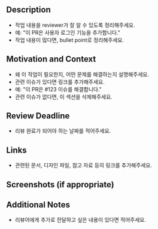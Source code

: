 ## Description

- 작업 내용을 reviewer가 잘 알 수 있도록 정리해주세요.
- 예: "이 PR은 사용자 로그인 기능을 추가합니다."
- 작업 내용이 많다면, bullet point로 정리해주세요.

## Motivation and Context

- 왜 이 작업이 필요한지, 어떤 문제를 해결하는지 설명해주세요.
- 관련 이슈가 있다면 링크를 추가해주세요.
- 예: "이 PR은 #123 이슈를 해결합니다."
- 관련 이슈가 없다면, 이 섹션을 삭제해주세요.

## Review Deadline

- 리뷰 완료가 되어야 하는 날짜를 적어주세요.

## Links

- 관련된 문서, 디자인 파일, 참고 자료 등의 링크를 추가해주세요.

## Screenshots (if appropriate)

## Additional Notes

- 리뷰어에게 추가로 전달하고 싶은 내용이 있다면 적어주세요.
